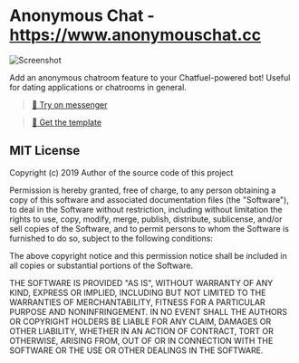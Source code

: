 # Anonymous Chat - https://www.anonymouschat.cc

![Screenshot](http://anonymouschat.cc/img/IMG_0669_iphoneseblack_portrait.png)

Add an anonymous chatroom feature to your Chatfuel-powered bot! Useful for dating applications or chatrooms in general.

> [💬 Try on messenger](https://m.me/anonymouschat.cc)

> [🤲 Get the template](https://dashboard.chatfuel.com/#/templates/category/Tools)

## MIT License

Copyright (c) 2019 Author of the source code of this project

Permission is hereby granted, free of charge, to any person obtaining a copy
of this software and associated documentation files (the "Software"), to deal
in the Software without restriction, including without limitation the rights
to use, copy, modify, merge, publish, distribute, sublicense, and/or sell
copies of the Software, and to permit persons to whom the Software is
furnished to do so, subject to the following conditions:

The above copyright notice and this permission notice shall be included in all
copies or substantial portions of the Software.

THE SOFTWARE IS PROVIDED "AS IS", WITHOUT WARRANTY OF ANY KIND, EXPRESS OR
IMPLIED, INCLUDING BUT NOT LIMITED TO THE WARRANTIES OF MERCHANTABILITY,
FITNESS FOR A PARTICULAR PURPOSE AND NONINFRINGEMENT. IN NO EVENT SHALL THE
AUTHORS OR COPYRIGHT HOLDERS BE LIABLE FOR ANY CLAIM, DAMAGES OR OTHER
LIABILITY, WHETHER IN AN ACTION OF CONTRACT, TORT OR OTHERWISE, ARISING FROM,
OUT OF OR IN CONNECTION WITH THE SOFTWARE OR THE USE OR OTHER DEALINGS IN THE
SOFTWARE.
